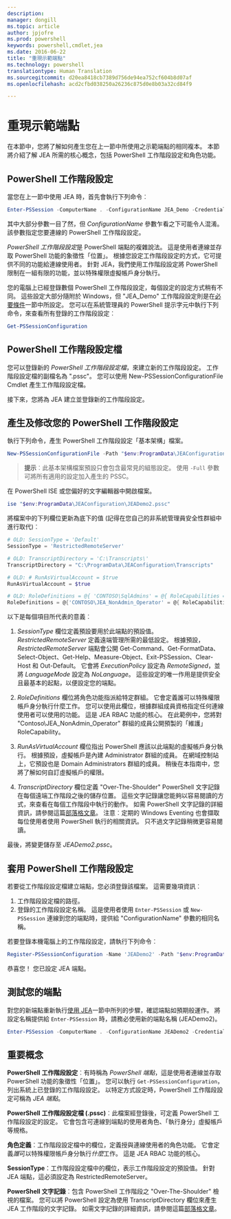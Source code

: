```yaml
---
description: 
manager: dongill
ms.topic: article
author: jpjofre
ms.prod: powershell
keywords: powershell,cmdlet,jea
ms.date: 2016-06-22
title: "重現示範端點"
ms.technology: powershell
translationtype: Human Translation
ms.sourcegitcommit: d20ea8418cb7389d756de94ea752cf604b8d07af
ms.openlocfilehash: acd2cfbd038250a26236c875d0e8b03a32cd84f9

---
```


# 重現示範端點
在本節中，您將了解如何產生您在上一節中所使用之示範端點的相同複本。
本節將介紹了解 JEA 所需的核心概念，包括 PowerShell 工作階段設定和角色功能。

## PowerShell 工作階段設定
當您在上一節中使用 JEA 時，首先會執行下列命令︰

```PowerShell
Enter-PSSession -ComputerName . -ConfigurationName JEA_Demo -Credential $NonAdminCred
```

其中大部分參數一目了然，但 *ConfigurationName* 參數乍看之下可能令人混淆。
該參數指定您要連線的 PowerShell 工作階段設定。

*PowerShell 工作階段設定*是 PowerShell 端點的複雜說法。
這是使用者連線並存取 PowerShell 功能的象徵性「位置」。
根據您設定工作階段設定的方式，它可提供不同的功能給連線使用者。
針對 JEA，我們使用工作階段設定將 PowerShell 限制在一組有限的功能，並以特殊權限虛擬帳戶身分執行。

您的電腦上已經登錄數個 PowerShell 工作階段設定，每個設定的設定方式稍有不同。
這些設定大部分隨附於 Windows，但 "JEA_Demo" 工作階段設定則是在[必要條件](prerequisites.md)一節中所設定。
您可以在系統管理員的 PowerShell 提示字元中執行下列命令，來查看所有登錄的工作階段設定︰

```PowerShell
Get-PSSessionConfiguration
```

## PowerShell 工作階段設定檔
您可以登錄新的 *PowerShell 工作階段設定檔*，來建立新的工作階段設定。
工作階段設定檔的副檔名為 ".pssc"。
您可以使用 New-PSSessionConfigurationFile Cmdlet 產生工作階段設定檔。

接下來，您將為 JEA 建立並登錄新的工作階段設定。

## 產生及修改您的 PowerShell 工作階段設定
執行下列命令，產生 PowerShell 工作階段設定「基本架構」檔案。

```PowerShell
New-PSSessionConfigurationFile -Path "$env:ProgramData\JEAConfiguration\JEADemo2.pssc"
```

> **提示**︰此基本架構檔案預設只會包含最常見的組態設定。
> 使用 `-Full` 參數可將所有適用的設定加入產生的 PSSC。

在 PowerShell ISE 或您偏好的文字編輯器中開啟檔案。

```PowerShell
ise "$env:ProgramData\JEAConfiguration\JEADemo2.pssc"
```

將檔案中的下列欄位更新為底下的值 (記得在您自己的非系統管理員安全性群組中進行取代)︰

```PowerShell
# OLD: SessionType = 'Default'
SessionType = 'RestrictedRemoteServer'

# OLD: TranscriptDirectory = 'C:\Transcripts\'
TranscriptDirectory = "C:\ProgramData\JEAConfiguration\Transcripts"

# OLD: # RunAsVirtualAccount = $true
RunAsVirtualAccount = $true

# OLD: RoleDefinitions = @{ 'CONTOSO\SqlAdmins' = @{ RoleCapabilities = 'SqlAdministration' }; 'CONTOSO\ServerMonitors' = @{ VisibleCmdlets = 'Get-Process' } }
RoleDefinitions = @{'CONTOSO\JEA_NonAdmin_Operator' = @{ RoleCapabilities =  'Maintenance' }}
```

以下是每個項目所代表的意義︰

1.  *SessionType* 欄位定義預設要用於此端點的預設值。
*RestrictedRemoteServer* 定義遠端管理所需的最低設定。
根據預設，*RestrictedRemoteServer* 端點會公開 Get-Command、Get-FormatData、Select-Object、Get-Help、Measure-Object、Exit-PSSession、Clear-Host 和 Out-Default。
它會將 *ExecutionPolicy* 設定為 *RemoteSigned*，並將 *LanguageMode* 設定為 *NoLanguage*。
這些設定的唯一作用是提供安全且最基本的起點，以便設定您的端點。

2.  *RoleDefinitions* 欄位將角色功能指派給特定群組。
它會定義誰可以特殊權限帳戶身分執行什麼工作。
您可以使用此欄位，根據群組成員資格指定任何連線使用者可以使用的功能。
這是 JEA RBAC 功能的核心。
在此範例中，您將對 "Contoso\JEA_NonAdmin_Operator" 群組的成員公開預製的「維護」RoleCapability。

3.  *RunAsVirtualAccount* 欄位指出 PowerShell 應該以此端點的虛擬帳戶身分執行。
根據預設，虛擬帳戶是內建 Administrator 群組的成員。
在網域控制站上，它預設也是 Domain Administrators 群組的成員。
稍後在本指南中，您將了解如何自訂虛擬帳戶的權限。

4.  *TranscriptDirectory* 欄位定義 "Over-The-Shoulder" PowerShell 文字記錄在每個遠端工作階段之後的儲存位置。
這些文字記錄讓您能夠以容易閱讀的方式，來查看在每個工作階段中執行的動作。
如需 PowerShell 文字記錄的詳細資訊，請參閱這篇[部落格文章](http://blogs.msdn.com/b/powershell/archive/2015/06/09/powershell-the-blue-team.aspx)。
注意︰定期的 Windows Eventing 也會擷取每位使用者使用 PowerShell 執行的相關資訊。
只不過文字記錄稍微更容易閱讀。

最後，將變更儲存至 *JEADemo2.pssc*。

## 套用 PowerShell 工作階段設定

若要從工作階段設定檔建立端點，您必須登錄該檔案。
這需要幾項資訊︰

1. 工作階段設定檔的路徑。
2. 登錄的工作階段設定名稱。 這是使用者使用 `Enter-PSSession` 或 `New-PSSession` 連線到您的端點時，提供給 "ConfigurationName" 參數的相同名稱。

若要登錄本機電腦上的工作階段設定，請執行下列命令︰

```PowerShell
Register-PSSessionConfiguration -Name 'JEADemo2' -Path "$env:ProgramData\JEAConfiguration\JEADemo2.pssc"
```

恭喜您！ 您已設定 JEA 端點。

## 測試您的端點
對您的新端點重新執行[使用 JEA](using-jea.md)一節中所列的步驟，確認端點如預期般運作。
將設定名稱提供給 `Enter-PSSession` 時，請務必使用新的端點名稱 (JEADemo2)。

```PowerShell
Enter-PSSession -ComputerName . -ConfigurationName JEADemo2 -Credential $NonAdminCred
```

## 重要概念
**PowerShell 工作階段設定**︰有時稱為 *PowerShell 端點*，這是使用者連線並存取 PowerShell 功能的象徵性「位置」。
您可以執行 `Get-PSSessionConfiguration`，列出系統上已登錄的工作階段設定。
以特定方式設定時，PowerShell 工作階段設定可稱為 *JEA 端點*。

**PowerShell 工作階段設定檔 (.pssc)**︰此檔案經登錄後，可定義 PowerShell 工作階段設定的設定。
它會包含可連線到端點的使用者角色、「執行身分」虛擬帳戶等規格。     

**角色定義**︰工作階段設定檔中的欄位，定義授與連線使用者的角色功能。
它會定義*誰*可以特殊權限帳戶身分執行*什麼*工作。
這是 JEA RBAC 功能的核心。

**SessionType**：工作階段設定檔中的欄位，表示工作階段設定的預設值。
針對 JEA 端點，這必須設定為 RestrictedRemoteServer。

**PowerShell 文字記錄**︰包含 PowerShell 工作階段之 "Over-The-Shoulder" 檢視的檔案。
您可以將 PowerShell 設定為使用 TranscriptDirectory 欄位來產生 JEA 工作階段的文字記錄。
如需文字記錄的詳細資訊，請參閱這篇[部落格文章](https://technet.microsoft.com/en-us/magazine/ff687007.aspx)。




<!--HONumber=Jul16_HO1-->


